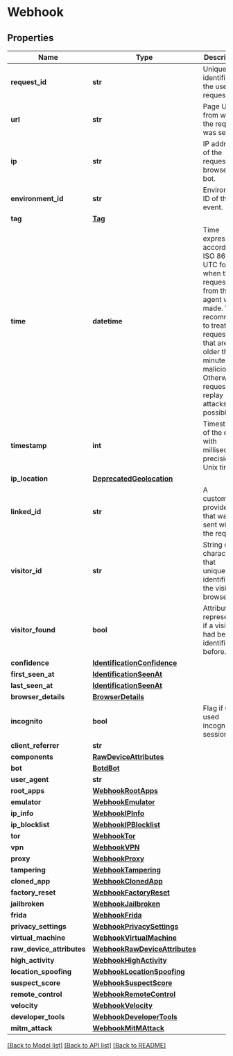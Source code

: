 # Webhook

## Properties
Name | Type | Description | Notes
------------ | ------------- | ------------- | -------------
**request_id** | **str** | Unique identifier of the user's request. | 
**url** | **str** | Page URL from which the request was sent. | 
**ip** | **str** | IP address of the requesting browser or bot. | 
**environment_id** | **str** | Environment ID of the event. | [optional] 
**tag** | [**Tag**](Tag.md) |  | [optional] 
**time** | **datetime** | Time expressed according to ISO 8601 in UTC format, when the request from the JS agent was made. We recommend to treat requests that are older than 2 minutes as malicious. Otherwise, request replay attacks are possible. | 
**timestamp** | **int** | Timestamp of the event with millisecond precision in Unix time. | 
**ip_location** | [**DeprecatedGeolocation**](DeprecatedGeolocation.md) |  | [optional] 
**linked_id** | **str** | A customer-provided id that was sent with the request. | [optional] 
**visitor_id** | **str** | String of 20 characters that uniquely identifies the visitor's browser. | [optional] 
**visitor_found** | **bool** | Attribute represents if a visitor had been identified before. | [optional] 
**confidence** | [**IdentificationConfidence**](IdentificationConfidence.md) |  | [optional] 
**first_seen_at** | [**IdentificationSeenAt**](IdentificationSeenAt.md) |  | [optional] 
**last_seen_at** | [**IdentificationSeenAt**](IdentificationSeenAt.md) |  | [optional] 
**browser_details** | [**BrowserDetails**](BrowserDetails.md) |  | [optional] 
**incognito** | **bool** | Flag if user used incognito session. | [optional] 
**client_referrer** | **str** |  | [optional] 
**components** | [**RawDeviceAttributes**](RawDeviceAttributes.md) |  | [optional] 
**bot** | [**BotdBot**](BotdBot.md) |  | [optional] 
**user_agent** | **str** |  | [optional] 
**root_apps** | [**WebhookRootApps**](WebhookRootApps.md) |  | [optional] 
**emulator** | [**WebhookEmulator**](WebhookEmulator.md) |  | [optional] 
**ip_info** | [**WebhookIPInfo**](WebhookIPInfo.md) |  | [optional] 
**ip_blocklist** | [**WebhookIPBlocklist**](WebhookIPBlocklist.md) |  | [optional] 
**tor** | [**WebhookTor**](WebhookTor.md) |  | [optional] 
**vpn** | [**WebhookVPN**](WebhookVPN.md) |  | [optional] 
**proxy** | [**WebhookProxy**](WebhookProxy.md) |  | [optional] 
**tampering** | [**WebhookTampering**](WebhookTampering.md) |  | [optional] 
**cloned_app** | [**WebhookClonedApp**](WebhookClonedApp.md) |  | [optional] 
**factory_reset** | [**WebhookFactoryReset**](WebhookFactoryReset.md) |  | [optional] 
**jailbroken** | [**WebhookJailbroken**](WebhookJailbroken.md) |  | [optional] 
**frida** | [**WebhookFrida**](WebhookFrida.md) |  | [optional] 
**privacy_settings** | [**WebhookPrivacySettings**](WebhookPrivacySettings.md) |  | [optional] 
**virtual_machine** | [**WebhookVirtualMachine**](WebhookVirtualMachine.md) |  | [optional] 
**raw_device_attributes** | [**WebhookRawDeviceAttributes**](WebhookRawDeviceAttributes.md) |  | [optional] 
**high_activity** | [**WebhookHighActivity**](WebhookHighActivity.md) |  | [optional] 
**location_spoofing** | [**WebhookLocationSpoofing**](WebhookLocationSpoofing.md) |  | [optional] 
**suspect_score** | [**WebhookSuspectScore**](WebhookSuspectScore.md) |  | [optional] 
**remote_control** | [**WebhookRemoteControl**](WebhookRemoteControl.md) |  | [optional] 
**velocity** | [**WebhookVelocity**](WebhookVelocity.md) |  | [optional] 
**developer_tools** | [**WebhookDeveloperTools**](WebhookDeveloperTools.md) |  | [optional] 
**mitm_attack** | [**WebhookMitMAttack**](WebhookMitMAttack.md) |  | [optional] 

[[Back to Model list]](../README.md#documentation-for-models) [[Back to API list]](../README.md#documentation-for-api-endpoints) [[Back to README]](../README.md)


